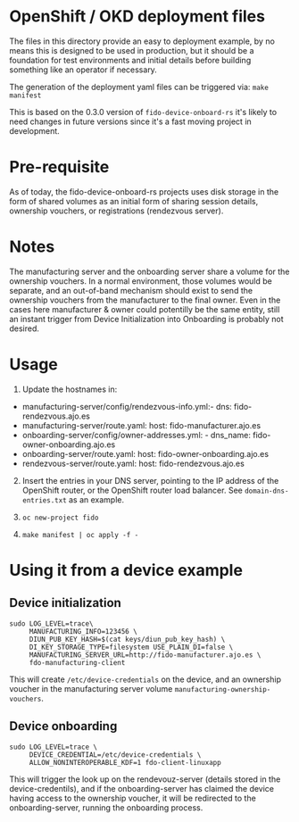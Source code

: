 # OpenShift / OKD deployment files

The files in this directory provide an easy to deployment example, by
no means this is designed to be used in production, but it should be a
foundation for test environments and initial details before building
something like an operator if necessary.

The generation of the deployment yaml files can be triggered via:
`make manifest`

This is based on the 0.3.0 version of `fido-device-onboard-rs` it's likely
to need changes in future versions since it's a fast moving project in
development.

# Pre-requisite

  As of today, the fido-device-onboard-rs projects uses disk storage in
the form of shared volumes as an initial form of sharing session details,
ownership vouchers, or registrations (rendezvous server).

# Notes

The manufacturing server and the onboarding server share a volume for the ownership
vouchers. In a normal environment, those volumes would be separate, and an out-of-band
mechanism should exist to send the ownership vouchers from the manufacturer to the
final owner. Even in the cases here manufacturer & owner could potentilly be the
same entity, still an instant trigger from Device Initialization into Onboarding is
probably not desired.

# Usage

1) Update the hostnames in:
 - manufacturing-server/config/rendezvous-info.yml:- dns: fido-rendezvous.ajo.es
 - manufacturing-server/route.yaml:  host: fido-manufacturer.ajo.es
 - onboarding-server/config/owner-addresses.yml:    - dns_name: fido-owner-onboarding.ajo.es
 - onboarding-server/route.yaml:  host: fido-owner-onboarding.ajo.es
 - rendezvous-server/route.yaml:  host: fido-rendezvous.ajo.es

2) Insert the entries in your DNS server, pointing to the IP address of the OpenShift router,
   or the OpenShift router load balancer. See `domain-dns-entries.txt` as an example.

3) `oc new-project fido`

4) `make manifest | oc apply -f -`

# Using it from a device example

## Device initialization
```
sudo LOG_LEVEL=trace\
     MANUFACTURING_INFO=123456 \
     DIUN_PUB_KEY_HASH=$(cat keys/diun_pub_key_hash) \
     DI_KEY_STORAGE_TYPE=filesystem USE_PLAIN_DI=false \
     MANUFACTURING_SERVER_URL=http://fido-manufacturer.ajo.es \
     fdo-manufacturing-client
```

This will create `/etc/device-credentials` on the device, and an ownership voucher in
the manufacturing server volume `manufacturing-ownership-vouchers`.

## Device onboarding

```
sudo LOG_LEVEL=trace \
     DEVICE_CREDENTIAL=/etc/device-credentials \
     ALLOW_NONINTEROPERABLE_KDF=1 fdo-client-linuxapp
```

This will trigger the look up on the rendevouz-server (details stored in the device-credentils),
and if the onboarding-server has claimed the device having access to the ownership voucher, it
will be redirected to the onboarding-server, running the onboarding process.
